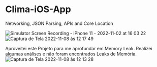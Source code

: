 # Clima-iOS-App
Networking, JSON Parsing, APIs and Core Location
 
 ![Simulator Screen Recording - iPhone 11 - 2022-11-02 at 16 03 22](https://user-images.githubusercontent.com/102820124/199579536-02105c86-ad5b-4377-97ad-219f8395369e.gif)
 ![Captura de Tela 2022-11-08 às 12 17 49](https://user-images.githubusercontent.com/102820124/200603374-a2fa4afa-15fc-4e26-9a54-7f870cf3ae89.png)



Aproveitei este Projeto para me aprofundar em Memory Leak. Realizei algumas análises e não foram encontrados Leaks de Memória.
![Captura de Tela 2022-11-08 às 12 13 28](https://user-images.githubusercontent.com/102820124/200602848-00ab137d-3357-48c9-adc1-eb3c359a9e9e.png)
